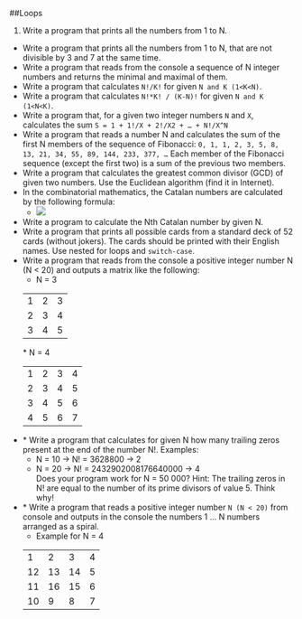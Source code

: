 ##Loops
1. Write a program that prints all the numbers from 1 to N.
* Write a program that prints all the numbers from 1 to N, that are not divisible by 3 and 7 at the same time.
* Write a program that reads from the console a sequence of N integer numbers and returns the minimal and maximal of them.
* Write a program that calculates `N!/K!` for given `N and K (1<K<N)`.
* Write a program that calculates `N!*K! / (K-N)!` for given `N and K (1<N<K)`.
* Write a program that, for a given two integer numbers `N` and `X`, calculates the sum `S = 1 + 1!/X + 2!/X2 + … + N!/X^N`
* Write a program that reads a number N and calculates the sum of the first N members of the sequence of Fibonacci: `0, 1, 1, 2, 3, 5, 8, 13, 21, 34, 55, 89, 144, 233, 377, …` Each member of the Fibonacci sequence (except the first two) is a sum of the previous two members.
* Write a program that calculates the greatest common divisor (GCD) of given two numbers. Use the Euclidean algorithm (find it in Internet).
* In the combinatorial mathematics, the Catalan numbers are calculated by the following formula:
	* ![](http://s30.postimg.org/69iva3ept/catalan.png)
* Write a program to calculate the Nth Catalan number by given N.
* Write a program that prints all possible cards from a standard deck of 52 cards (without jokers). The cards should be printed with their English names. Use nested for loops and `switch-case`.
* Write a program that reads from the console a positive integer number N (N < 20) and outputs a matrix like the following:
	* N = 3
	<table>
		<tr><td>1</td><td>2</td><td>3</td></tr>
		<tr><td>2</td><td>3</td><td>4</td></tr>
		<tr><td>3</td><td>4</td><td>5</td></tr>
	</table>   
	* N = 4
	<table>
		<tr><td>1</td><td>2</td><td>3</td><td>4</td></tr>
		<tr><td>2</td><td>3</td><td>4</td><td>5</td></tr>
		<tr><td>3</td><td>4</td><td>5</td><td>6</td></tr>
		<tr><td>4</td><td>5</td><td>6</td><td>7</td></tr>
	</table>   
* \* Write a program that calculates for given N how many trailing zeros present at the end of the number N!. Examples:
	* N = 10 &rarr; N! = 3628800 &rarr; 2
	* N = 20 &rarr; N! = 2432902008176640000 &rarr; 4
<br>Does your program work for N = 50 000?
Hint: The trailing zeros in N! are equal to the number of its prime divisors of value 5. Think why!
* \* Write a program that reads a positive integer number `N (N < 20)` from console and outputs in the console the numbers 1 ... N numbers arranged as a spiral.
	* Example for N = 4
	<table>
		<tr><td>1</td><td>2</td><td>3</td><td>4</td></tr>
		<tr><td>12</td><td>13</td><td>14</td><td>5</td></tr>
		<tr><td>11</td><td>16</td><td>15</td><td>6</td></tr>
		<tr><td>10</td><td>9</td><td>8</td><td>7</td></tr>
	</table>   